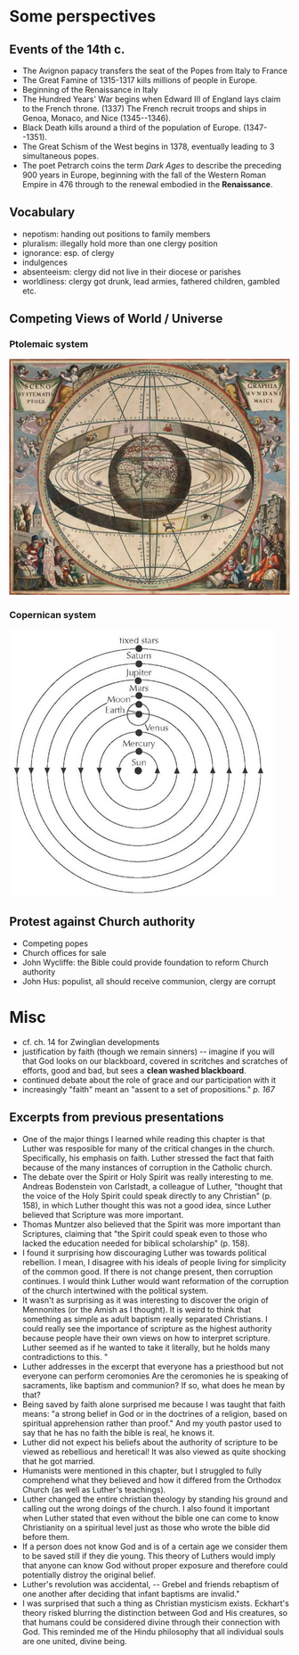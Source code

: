 # Some perspectives #

## Events of the 14th c. ##

- The Avignon papacy transfers the seat of the Popes from Italy to
  France
- The Great Famine of 1315-1317 kills millions of people in Europe.
- Beginning of the Renaissance in Italy
- The Hundred Years' War begins when Edward III of England lays claim
  to the French throne. (1337) The French recruit troops and ships in
  Genoa, Monaco, and Nice (1345--1346).
- Black Death kills around a third of the population of Europe.
  (1347--1351).
- The Great Schism of the West begins in 1378, eventually leading to 3
  simultaneous popes.
- The poet Petrarch coins the term *Dark Ages* to describe the
  preceding 900 years in Europe, beginning with the fall of the
  Western Roman Empire in 476 through to the renewal embodied in the **Renaissance**.

## Vocabulary ##

- nepotism: handing out positions to family members
- pluralism: illegally hold more than one clergy position
- ignorance: esp. of clergy
- indulgences
- absenteeism: clergy did not live in their diocese or parishes
- worldliness: clergy got drunk, lead armies, fathered children,
  gambled etc.

## Competing Views of World / Universe ##

### Ptolemaic system ###

![](../img/cellarius-ptolemaic-system.jpg)

### Copernican system ###

![](../img/copernican.jpg)


## Protest against Church authority ##

- Competing popes
- Church offices for sale
- John Wycliffe: the Bible could provide foundation to reform Church authority
- John Hus: populist, all should receive communion, clergy are corrupt

# Misc #

- cf. ch. 14 for Zwinglian developments
- justification by faith (though we remain sinners) -- imagine if you will that God looks on our blackboard, covered in scritches and scratches of efforts, good and bad, but sees a **clean washed blackboard**.
- continued debate about the role of grace and our participation with it
- increasingly "faith" meant an "assent to a set of propositions." *p. 167*

## Excerpts from previous presentations ##

- One of the major things I learned while reading this chapter is that Luther was resposible for many of the critical changes in the church. Specifically, his emphasis on faith. Luther stressed the fact that faith because of the many instances of corruption in the Catholic church.
- The debate over the Spirit or Holy Spirit was really interesting to me. Andreas Bodenstein von Carlstadt, a colleague of Luther, "thought that the voice of the Holy Spirit could speak directly to any Christian" (p. 158), in which Luther thought this was not a good idea, since Luther believed that Scripture was more important.
- Thomas Muntzer also believed that the Spirit was more important than Scriptures, claiming that "the Spirit could speak even to those who lacked the education needed for biblical scholarship" (p. 158).
- I found it surprising how discouraging Luther was towards political rebellion. I mean, I disagree with his ideals of people living for simplicity of the common good. If there is not change present, then corruption continues. I would think Luther would want reformation of the corruption of the church intertwined with the political system.
- It wasn't as surprising as it was interesting to discover the origin of Mennonites (or the Amish as I thought). It is weird to think that something as simple as adult baptism really separated Christians. I could really see the importance of scripture as the highest authority because people have their own views on how to interpret scripture. Luther seemed as if he wanted to take it literally, but he holds many contradictions to this. "
- Luther addresses in the excerpt that everyone has a priesthood but not everyone can perform ceromonies Are the ceromonies he is speaking of sacraments, like baptism and communion? If so, what does he mean by that?
- Being saved by faith alone surprised me because I was taught that faith means: "a strong belief in God or in the doctrines of a religion, based on spiritual apprehension rather than proof." And my youth pastor used to say that he has no faith the bible is real, he knows it.
- Luther did not expect his beliefs about the authority of scripture to be viewed as rebellious and heretical! It was also viewed as quite shocking that he got married.
- Humanists were mentioned in this chapter, but I struggled to fully comprehend what they believed and how it differed from the Orthodox Church (as well as Luther's teachings).
- Luther changed the entire christian theology by standing his ground and calling out the wrong doings of the church. I also found it important when Luther stated that even without the bible one can come to know Christianity on a spiritual level just as those who wrote the bible did before them.
- If a person does not know God and is of a certain age we consider them to be saved still if they die young. This theory of Luthers would imply that anyone can know God without proper exposure and therefore could potentially distroy the original belief.
- Luther's revolution was accidental, -- Grebel and friends rebaptism of one another after deciding that infant baptisms are invalid."
- I was surprised that such a thing as Christian mysticism exists. Eckhart's theory risked blurring the distinction between God and His creatures, so that humans could be considered divine through their connection with God. This reminded me of the Hindu philosophy that all individual souls are one united, divine being.

